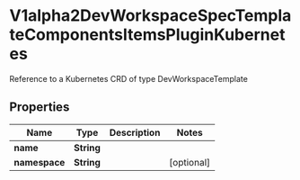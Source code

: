 

# V1alpha2DevWorkspaceSpecTemplateComponentsItemsPluginKubernetes

Reference to a Kubernetes CRD of type DevWorkspaceTemplate
## Properties

Name | Type | Description | Notes
------------ | ------------- | ------------- | -------------
**name** | **String** |  | 
**namespace** | **String** |  |  [optional]



